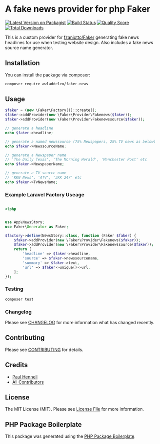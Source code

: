 # A fake news provider for php Faker

[![Latest Version on Packagist](https://img.shields.io/packagist/v/paulhennell/faker-news.svg?style=flat-square)](https://packagist.org/packages/paulhennell/faker-news)
[![Build Status](https://img.shields.io/travis/paulhennell/faker-news/master.svg?style=flat-square)](https://travis-ci.org/paulhennell/faker-news)
[![Quality Score](https://img.shields.io/scrutinizer/g/paulhennell/faker-news.svg?style=flat-square)](https://scrutinizer-ci.com/g/paulhennell/faker-news)
[![Total Downloads](https://img.shields.io/packagist/dt/paulhennell/faker-news.svg?style=flat-square)](https://packagist.org/packages/paulhennell/faker-news)

This is a custom provider for [fzaniotto/Faker](https://github.com/fzaninotto/Faker) generating fake news headlines for use when testing website design. Also includes a fake news source name generator.

## Installation

You can install the package via composer:

```bash
composer require awladdeleo/faker-news
```

## Usage

``` php
$faker = (new \Faker\Factory())::create();
$faker->addProvider(new \Faker\Provider\Fakenews($faker));
$faker->addProvider(new \Faker\Provider\Fakenewssource($faker));

// generate a headline
echo $faker->headline;

// generate a named newssource (75% Newspapers, 25% TV news as below)
echo $faker->NewssourceName;

// generate a Newspaper name
// 'The Daily Texas', 'The Morning Herald', 'Manchester Post' etc
echo $faker->NewspaperName;

// generate a TV source name
// 'KKN News', 'ATV', 'JKK 247' etc
echo $faker->TvNewsName;

```
### Example Laravel Factory Useage

``` php

<?php


use App\NewsStory;
use Faker\Generator as Faker;

$factory->define(NewsStory::class, function (Faker $faker) {
    $faker->addProvider(new \Faker\Provider\Fakenews($faker));
    $faker->addProvider(new \Faker\Provider\Fakenewssource($faker));
    return [
        'headline' => $faker->headline,
        'source' => $faker->newssourcename,
        'summary' => $faker->text,
        'url' => $faker->unique()->url,
    ];
});


```


### Testing

``` bash
composer test
```

### Changelog

Please see [CHANGELOG](CHANGELOG.md) for more information what has changed recently.

## Contributing

Please see [CONTRIBUTING](CONTRIBUTING.md) for details.

## Credits

- [Paul Hennell](https://github.com/paulhennell)
- [All Contributors](../../contributors)

## License

The MIT License (MIT). Please see [License File](LICENSE.md) for more information.

## PHP Package Boilerplate

This package was generated using the [PHP Package Boilerplate](https://laravelpackageboilerplate.com).
